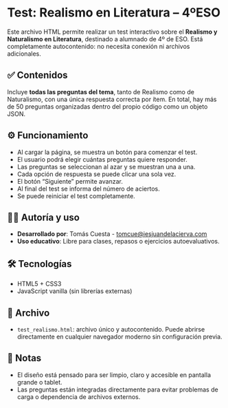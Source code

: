 # Test: Realismo en Literatura – 4ºESO

Este archivo HTML permite realizar un test interactivo sobre el **Realismo y Naturalismo en Literatura**, destinado a alumnado de 4º de ESO. Está completamente autocontenido: no necesita conexión ni archivos adicionales.

## ✅ Contenidos

Incluye **todas las preguntas del tema**, tanto de Realismo como de Naturalismo, con una única respuesta correcta por ítem. En total, hay más de 50 preguntas organizadas dentro del propio código como un objeto JSON.

## ⚙️ Funcionamiento

- Al cargar la página, se muestra un botón para comenzar el test.
- El usuario podrá elegir cuántas preguntas quiere responder.
- Las preguntas se seleccionan al azar y se muestran una a una.
- Cada opción de respuesta se puede clicar una sola vez.
- El botón “Siguiente” permite avanzar.
- Al final del test se informa del número de aciertos.
- Se puede reiniciar el test completamente.

## 👨‍🏫 Autoría y uso

- **Desarrollado por**: Tomás Cuesta - tomcue@iesjuandelacierva.com
- **Uso educativo**: Libre para clases, repasos o ejercicios autoevaluativos.

## 🛠 Tecnologías

- HTML5 + CSS3
- JavaScript vanilla (sin librerías externas)

## 📁 Archivo

- `test_realismo.html`: archivo único y autocontenido. Puede abrirse directamente en cualquier navegador moderno sin configuración previa.

## 📌 Notas

- El diseño está pensado para ser limpio, claro y accesible en pantalla grande o tablet.
- Las preguntas están integradas directamente para evitar problemas de carga o dependencia de archivos externos.
